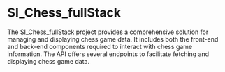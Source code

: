 # SI_Chess_fullStack
The SI_Chess_fullStack project provides a comprehensive solution for managing and displaying chess game data. It includes both the front-end and back-end components required to interact with chess game information.  The API offers several endpoints to facilitate fetching and displaying chess game data.
